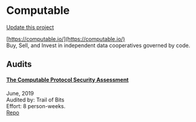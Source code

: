 
# Computable

[Update this project](https://github.com/ConsenSys/blockchainSecurityDB/edit/master/projects/computable.json)
  
[https://computable.io/](https://computable.io/)<br>
Buy, Sell, and Invest in independent data cooperatives governed by code.


## Audits



#### [The Computable Protocol Security Assessment](https://github.com/trailofbits/publications/blob/master/reviews/computable.pdf)

June, 2019<br>
Audited by: Trail of Bits<br>Effort: 8 person-weeks.<br>
[Repo](https://github.com/computablelabs/computable)
      

  



